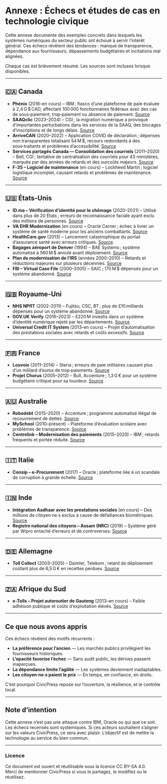 # Annexe : Échecs et études de cas en technologie civique

Cette annexe documente des exemples concrets dans lesquels les systèmes numériques du secteur public ont échoué à servir l’intérêt général. Ces échecs révèlent des tendances : manque de transparence, dépendance aux fournisseurs, dépassements budgétaires et incitations mal alignées.

Chaque cas est brièvement résumé. Les sources sont incluses lorsque disponibles.

---

## 🇨🇦 Canada

- **Phénix** (2016–en cours) – IBM ; fiasco d’une plateforme de paie évaluée à 2,4 G $ CAD, affectant 100 000 fonctionnaires fédéraux avec des cas de sous‑paiement, trop‑paiement ou absence de paiement. [Source](https://www.directioninformatique.com/echec-de-phenix-le-senat-blame-la-fonction-publique-et-epargne-ibm/59470)
- **SAAQclic** (2023–2024) – CGI ; la migration numérique a provoqué d’importantes perturbations dans les services de la SAAQ, des blocages d’inscriptions et de longs délais. [Source](https://www.cbc.ca/news/canada/montreal/saaqclic-website-problems-1.6761173)
- **ArriveCAN** (2020–2022) – Application COVID de déclaration ; dépenses non transparentes totalisant 54 M $, recours redondants à des sous‑traitants et problèmes d’accessibilité. [Source](https://publications.gc.ca/pub?id=9.932576&sl=0)
- **Services partagés Canada — Consolidation des courriels** (2011–2020) – Bell, CGI ; tentative de centralisation des courriels pour 43 ministères, marquée par des années de retards et des surcoûts majeurs. [Source](https://www.cbc.ca/news/politics/email-consolidation-failure-1.5450291)
- **F‑35 – Logiciel de maintenance** (en cours) – Lockheed Martin ; logiciel logistique incomplet, causant retards et problèmes de maintenance. [Source](https://www.airforcemag.com/f-35-logistics-system-still-not-ready/)

---

## 🇺🇸 États-Unis

- **ID.me – Vérification d’identité pour le chômage** (2020–2021) – Utilisé dans plus de 20 États ; erreurs de reconnaissance faciale ayant exclu des millions de personnes. [Source](https://www.nytimes.com/2022/01/20/technology/id-me-facial-recognition.html)
- **VA EHR Modernization** (en cours) – Oracle Cerner ; échec à livrer un système de santé moderne pour les anciens combattants. [Source](https://www.fedscoop.com/va-ehr-modernization-cost/)
- **HealthCare.gov** (2013) – Lancement catastrophique du portail d’assurance santé avec erreurs critiques. [Source](https://www.washingtonpost.com/national/health-science/how-the-obamacare-website-launch-unfolded/2013/10/12/e4b5c1f0-33f5-11e3-8627-c5d7de0a046b_story.html)
- **Bagages aéroport de Denver** (1994) – BAE Systems ; système automatisé à 560 M $ annulé avant déploiement. [Source](https://www.wired.com/2005/06/baggage/)
- **Plan de modernisation de l’IRS** (années 2000–2010) – Retards et réductions majeures sur plusieurs décennies. [Source](https://www.gao.gov/products/gao-21-103)
- **FBI – Virtual Case File** (2000–2005) – SAIC ; 170 M $ dépensés pour un système abandonné. [Source](https://www.nytimes.com/2005/01/13/us/fbis-computer-overhaul-fails.html)

---

## 🇬🇧 Royaume-Uni

- **NHS NPfIT** (2002–2011) – Fujitsu, CSC, BT ; plus de £10 milliards dépensés pour un système abandonné. [Source](https://www.nao.org.uk/wp-content/uploads/2011/05/10121056.pdf)
- **GOV.UK Verify** (2016–2023) – £220 M investis dans un système d’identité numérique rejeté par les départements. [Source](https://www.theregister.com/2021/04/06/govuk_verify_shutdown/)
- **Universal Credit IT System** (2013–en cours) – Projet d’automatisation des prestations sociales avec retards et coûts excessifs. [Source](https://www.nao.org.uk/wp-content/uploads/2018/06/Rolling-out-Universal-Credit.pdf)

---

## 🇫🇷 France

- **Louvois** (2011–2014) – Steria ; erreurs de paie militaires causant plus d’un milliard d’euros de trop‑paiements. [Source](https://www.france24.com/fr/20140204-france-armee-louvois-soldes-informatisation-fiasco)
- **Projet Chorus** (2005–2012) – Bull, Accenture ; 1,3 G € pour un système budgétaire critiqué pour sa lourdeur. [Source](https://www.acteurspublics.fr/articles/chorus-la-gestion-financiere-de-letat-au-prix-fort)

---

## 🇦🇺 Australie

- **Robodebt** (2015–2020) – Accenture ; programme automatisé illégal de recouvrement de dettes. [Source](https://www.sbs.com.au/language/french/fr/article/robodebt-pourquoi-le-gouvernement-australien-doit-verser-1-2-milliard-de-dollars/3xtkb0y4c)
- **MySchool** (2010–présent) – Plateforme d’évaluation scolaire avec problèmes de transparence. [Source](https://www.abc.net.au/news/2022-03-01/myschool-website-updated-academic-performance/100861532)
- **Centrelink – Modernisation des paiements** (2015–2020) – IBM ; retards fréquents et portée réduite. [Source](https://www.smh.com.au/politics/federal/centrelink-system-upgrade-blows-out-again-20210322-p57d7n.html)

---

## 🇮🇹 Italie

- **Consip – e-Procurement** (2017) – Oracle ; plateforme liée à un scandale de corruption à grande échelle. [Source](https://www.reuters.com/article/us-italy-corruption-consip-idUSKBN1684GP)

---

## 🇮🇳 Inde

- **Intégration Aadhaar avec les prestations sociales** (en cours) – Des millions de citoyen·ne·s exclus à cause de défaillances biométriques. [Source](https://www.nytimes.com/2018/04/03/technology/india-id-aadhaar.html)
- **Registre national des citoyens – Assam (NRC)** (2019) – Système géré par Wipro entaché d’erreurs et de controverses. [Source](https://scroll.in/article/936588/the-nrc-contains-millions-of-errors-assam-minority-students-union-chief)

---

## 🇩🇪 Allemagne

- **Toll Collect** (2003–2005) – Daimler, Telekom ; retard de déploiement coûtant plus de 6,5 G € en recettes perdues. [Source](https://www.dw.com/en/germanys-toll-collect-fiasco-costly/a-1416466)

---

## 🇿🇦 Afrique du Sud

- **e-Tolls – Projet autoroutier de Gauteng** (2013–en cours) – Faible adhésion publique et coûts d’exploitation élevés. [Source](https://businesstech.co.za/news/government/547384/government-finally-makes-a-decision-on-e-tolls-in-south-africa/)

---

## Ce que nous avons appris

Ces échecs révèlent des motifs récurrents :

- **La préférence pour l’ancien** — Les marchés publics privilégient les fournisseurs historiques.
- **L’opacité favorise l’échec** — Sans audit public, les dérives passent inaperçues.
- **La dépendance limite l’agilité** — Les systèmes deviennent inadaptables.
- **Les citoyen·ne·s paient le prix** — En temps, en confiance, en droits.

C’est pourquoi CivicPress repose sur l’ouverture, la résilience, et le contrôle local.

---

## Note d’intention

Cette annexe n’est pas une attaque contre IBM, Oracle ou qui que ce soit. Les échecs recensés sont systémiques. Si ces acteurs souhaitent s’aligner sur les valeurs CivicPress, ce sera avec plaisir. L’objectif est de mettre la technologie au service du bien commun.

---

### Licence
Ce document est ouvert et réutilisable sous la licence CC BY-SA 4.0.  
Merci de mentionner CivicPress si vous le partagez, le modifiez ou le réutilisez.
